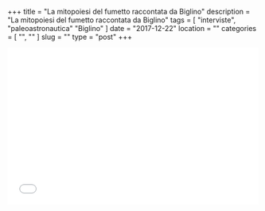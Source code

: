 +++
title = "La mitopoiesi del fumetto raccontata da Biglino"
description = "La mitopoiesi del fumetto raccontata da Biglino"
tags = [ "interviste", "paleoastronautica" "Biglino" ]
date = "2017-12-22"
location = ""
categories = [
  "",
  ""
]
slug = ""
type = "post"
+++


<div style="position: relative; padding-bottom: 56.25%; padding-top: 30px; height: 0; overflow: hidden;"> 
  <iframe src="//www.youtube.com/embed/8vxDzSp4khQ?rel=0"
  style="position: absolute; top: 0; left: 0; width: 100%; height: 100%;" allowfullscreen frameborder="0" title="YouTube Video"></iframe>
</div>
